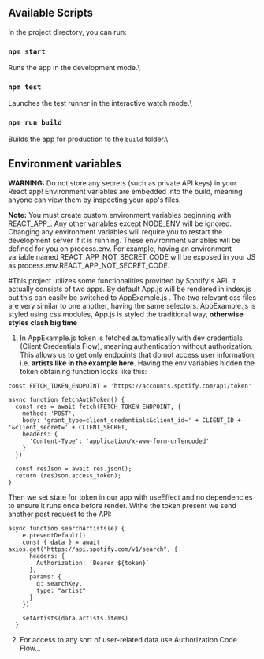 ## Available Scripts

In the project directory, you can run:

### `npm start`

Runs the app in the development mode.\


### `npm test`

Launches the test runner in the interactive watch mode.\


### `npm run build`

Builds the app for production to the `build` folder.\

## Environment variables
**WARNING:** Do not store any secrets (such as private API keys) in your React app! Environment variables are embedded into the build, meaning anyone can view them by inspecting your app's files.

**Note:** You must create custom environment variables beginning with REACT\_APP\_. Any other variables except NODE\_ENV will be ignored. Changing any environment variables will require you to restart the development server if it is running. These environment variables will be defined for you on process.env. For example, having an environment variable named REACT\_APP\_NOT\_SECRET\_CODE will be exposed in your JS as process.env.REACT\_APP\_NOT\_SECRET\_CODE.

#This project utilizes some functionalities provided by Spotify's API.
It actually consists of two apps. 
By default App.js will be rendered in index.js but this can easily be switched to AppExample.js .
The two relevant css files are very similar to one another, having the same selectors. 
AppExample.js is styled using css modules, App.js is styled the traditional way, **otherwise styles clash big time**
1. In AppExample.js token is fetched automatically with dev credentials (Client Credentials Flow), meaning authentication without authorization. This allows us to get only endpoints that do not access user information, i.e. **artists like in the example here**. 
Having the env variables hidden the token obtaining function looks like this:
```
const FETCH_TOKEN_ENDPOINT = 'https://accounts.spotify.com/api/token'

async function fetchAuthToken() {
  const res = await fetch(FETCH_TOKEN_ENDPOINT, {
    method: 'POST',
    body: 'grant_type=client_credentials&client_id=' + CLIENT_ID + '&client_secret=' + CLIENT_SECRET,
    headers: {
      'Content-Type': 'application/x-www-form-urlencoded'
    }
  })

  const resJson = await res.json();
  return (resJson.access_token);
}
```
Then we set state for token in our app with useEffect and no dependencies  to ensure it runs once before render. 
Withe the token present we send another post request to the API:
```
async function searchArtists(e) {
    e.preventDefault()
    const { data } = await axios.get("https://api.spotify.com/v1/search", {
      headers: {
        Authorization: `Bearer ${token}`
      },
      params: {
        q: searchKey,
        type: "artist"
      }
    })

    setArtists(data.artists.items)
  }
```

2. For access to any sort of user-related data use Authorization Code Flow...